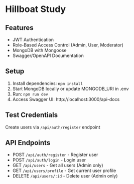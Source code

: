# Hillboat Study

## Features
- JWT Authentication
- Role-Based Access Control (Admin, User, Moderator)
- MongoDB with Mongoose
- Swagger/OpenAPI Documentation

## Setup
1. Install dependencies: `npm install`
2. Start MongoDB locally or update MONGODB_URI in .env
3. Run: `npm run dev`
4. Access Swagger UI: http://localhost:3000/api-docs

## Test Credentials
Create users via `/api/auth/register` endpoint

## API Endpoints
- POST `/api/auth/register` - Register user
- POST `/api/auth/login` - Login user
- GET `/api/users` - Get all users (Admin only)
- GET `/api/users/profile` - Get current user profile
- DELETE `/api/users/:id` - Delete user (Admin only)